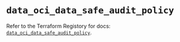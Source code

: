 # `data_oci_data_safe_audit_policy`

Refer to the Terraform Registory for docs: [`data_oci_data_safe_audit_policy`](https://registry.terraform.io/providers/oracle/oci/6.18.0/docs/data-sources/data_safe_audit_policy).
